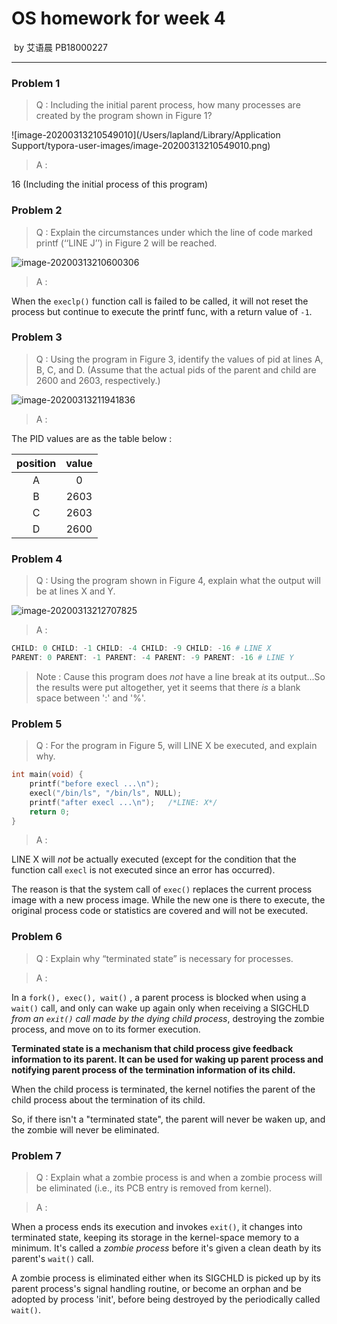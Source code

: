 # OS homework for week 4

​																																by 艾语晨 PB18000227

---

### Problem 1

> Q : Including the initial parent process, how many processes are created by the program shown in Figure 1?

![image-20200313210549010](/Users/lapland/Library/Application Support/typora-user-images/image-20200313210549010.png)



> A : 

16 (Including the initial process of this program)

### Problem 2

> Q : Explain the circumstances under which the line of code marked printf (‘‘LINE J’’) in Figure 2 will be reached.

<img src="/Users/lapland/Library/Application Support/typora-user-images/image-20200313210600306.png" alt="image-20200313210600306" style="zoom:100%;" />

>A : 

When the `execlp()` function call is failed to be called, it will not reset the process but continue to execute the printf func, with a return value of `-1`.

### Problem 3

> Q : Using the program in Figure 3, identify the values of pid at lines A, B, C, and D. (Assume that the actual pids of the parent and child are 2600 and 2603, respectively.)

<img src="/Users/lapland/Library/Application Support/typora-user-images/image-20200313211941836.png" alt="image-20200313211941836" style="zoom:100%;" />

> A :

The PID values are as the table below :

| position | value |
| :------: | :---: |
|    A     |   0   |
|    B     | 2603  |
|    C     | 2603  |
|    D     | 2600  |

### Problem 4

> Q : Using the program shown in Figure 4, explain what the output will be at lines X and Y.

<img src="/Users/lapland/Library/Application Support/typora-user-images/image-20200313212707825.png" alt="image-20200313212707825" style="zoom:100%;" />

> A :

```powershell
CHILD: 0 CHILD: -1 CHILD: -4 CHILD: -9 CHILD: -16 # LINE X
PARENT: 0 PARENT: -1 PARENT: -4 PARENT: -9 PARENT: -16 # LINE Y
```

> Note : Cause this program does *not* have a line break at its output...So the results were put altogether, yet it seems that there *is* a blank space between ':' and '%'.

### Problem 5

> Q : For the program in Figure 5, will LINE X be executed, and explain why.

```c
int main(void) {
    printf("before execl ...\n");
    execl("/bin/ls", "/bin/ls", NULL);
    printf("after execl ...\n");   /*LINE: X*/
    return 0;
}
```

> A : 

LINE X will *not* be actually executed (except for the condition that the function call `execl` is not executed since an error has occurred).

The reason is that the system call of `exec()` replaces the current process image with a new process image. While the new one is there to execute, the original process code or statistics are covered and will not be executed.

### Problem 6

> Q : Explain why “terminated state” is necessary for processes.

> A : 

In a `fork(), exec(), wait()` , a parent process is blocked when using a `wait()` call, and only can wake up again only when receiving a SIGCHLD *from an `exit()` call made by the dying child process*, destroying the zombie process, and move on to its former execution.

**Terminated state is a mechanism that child process give feedback information to its parent. It can be used for waking up parent process and notifying parent process of the termination information of its child.**

When the child process is terminated, the kernel notifies the parent of the child process about the termination of its child.

So, if there isn't a "terminated state", the parent will never be waken up, and the zombie will never be eliminated.

### Problem 7

> Q : Explain what a zombie process is and when a zombie process will be eliminated (i.e., its PCB entry is removed from kernel).

> A : 

When a process ends its execution and invokes `exit()`, it changes into terminated state, keeping its storage in the kernel-space memory to a minimum. It's called a *zombie process* before it's given a clean death by its parent's `wait()` call.

A zombie process is eliminated either when its SIGCHLD is picked up by its parent process's signal handling routine, or become an orphan and be adopted by process 'init', before being destroyed by the periodically called `wait()`.